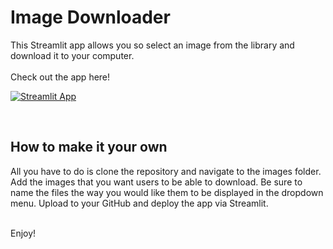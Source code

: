 # Image Downloader

This Streamlit app allows you so select an image from the library and download it to your computer. 
<br>
<br>
Check out the app here!

[![Streamlit App](https://static.streamlit.io/badges/streamlit_badge_black_white.svg)](https://share.streamlit.io/brianwetzel/image_downloader/main/image_downloader.py)


<br>

## How to make it your own
All you have to do is clone the repository and navigate to the images folder.  Add the images that you want users to be able to download.  Be sure to name the files the way you would like them to be displayed in the dropdown menu.  Upload to your GitHub and deploy the app via Streamlit.  
<br>


Enjoy!
